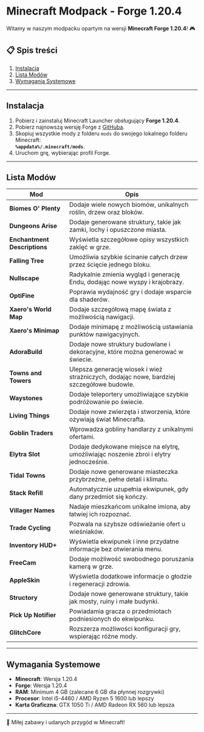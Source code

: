 # Minecraft Modpack - Forge 1.20.4

Witamy w naszym modpacku opartym na wersji **Minecraft Forge 1.20.4**! 🎮  

## 📋 Spis treści
1. [Instalacja](#instalacja)
2. [Lista Modów](#lista-modów)
3. [Wymagania Systemowe](#wymagania-systemowe)

---

## Instalacja
1. Pobierz i zainstaluj Minecraft Launcher obsługujący **Forge 1.20.4**.
2. Pobierz najnowszą wersję Forge z [GitHuba](https://files.minecraftforge.net/](https://github.com/bombelll/minecraft/blob/main/forge-1.20.4-49.1.13-installer.jar)).
3. Skopiuj wszystkie mody z folderu `mods` do swojego lokalnego folderu Minecraft:  
   **`%appdata%/.minecraft/mods`**.
4. Uruchom grę, wybierając profil Forge.

---

## Lista Modów

| Mod                         | Opis                                                                 |
|-----------------------------|----------------------------------------------------------------------|
| **Biomes O' Plenty**        | Dodaje wiele nowych biomów, unikalnych roślin, drzew oraz bloków.   |
| **Dungeons Arise**          | Dodaje generowane struktury, takie jak zamki, lochy i opuszczone miasta. |
| **Enchantment Descriptions**| Wyświetla szczegółowe opisy wszystkich zaklęć w grze.               |
| **Falling Tree**            | Umożliwia szybkie ścinanie całych drzew przez ścięcie jednego bloku.|
| **Nullscape**               | Radykalnie zmienia wygląd i generację Endu, dodając nowe wyspy i krajobrazy. |
| **OptiFine**                | Poprawia wydajność gry i dodaje wsparcie dla shaderów.              |
| **Xaero's World Map**       | Dodaje szczegółową mapę świata z możliwością nawigacji.             |
| **Xaero's Minimap**         | Dodaje minimapę z możliwością ustawiania punktów nawigacyjnych.     |
| **AdoraBuild**              | Dodaje nowe struktury budowlane i dekoracyjne, które można generować w świecie. |
| **Towns and Towers**        | Ulepsza generację wiosek i wież strażniczych, dodając nowe, bardziej szczegółowe budowle. |
| **Waystones**               | Dodaje teleportery umożliwiające szybkie podróżowanie po świecie.  |
| **Living Things**           | Dodaje nowe zwierzęta i stworzenia, które ożywiają świat Minecrafta.|
| **Goblin Traders**          | Wprowadza gobliny handlarzy z unikalnymi ofertami.                 |
| **Elytra Slot**             | Dodaje dedykowane miejsce na elytrę, umożliwiając noszenie zbroi i elytry jednocześnie. |
| **Tidal Towns**             | Dodaje nowe generowane miasteczka przybrzeżne, pełne detali i klimatu.|
| **Stack Refill**            | Automatycznie uzupełnia ekwipunek, gdy dany przedmiot się kończy.   |
| **Villager Names**          | Nadaje mieszkańcom unikalne imiona, aby łatwiej ich rozpoznać.     |
| **Trade Cycling**           | Pozwala na szybsze odświeżanie ofert u wieśniaków.                 |
| **Inventory HUD+**          | Wyświetla ekwipunek i inne przydatne informacje bez otwierania menu.|
| **FreeCam**                 | Dodaje możliwość swobodnego poruszania kamerą w grze.              |
| **AppleSkin**               | Wyświetla dodatkowe informacje o głodzie i regeneracji zdrowia.    |
| **Structory**               | Dodaje nowe generowane struktury, takie jak mosty, ruiny i małe budynki. |
| **Pick Up Notifier**        | Powiadamia gracza o przedmiotach podniesionych do ekwipunku.       |
| **GlitchCore**              | Rozszerza możliwości konfiguracji gry, wspierając różne mody.      |

---

## Wymagania Systemowe
- **Minecraft**: Wersja 1.20.4
- **Forge**: Wersja 1.20.4
- **RAM**: Minimum 4 GB (zalecane 6 GB dla płynnej rozgrywki)
- **Procesor**: Intel i5-4460 / AMD Ryzen 5 1600 lub lepszy
- **Karta Graficzna**: GTX 1050 Ti / AMD Radeon RX 560 lub lepsza

---

🎉 Miłej zabawy i udanych przygód w Minecraft!  
